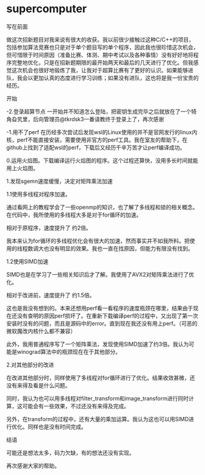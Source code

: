 # supercomputer
写在前面

做这次招新题目对我来说有很大的收获。我以前很少接触过这种C/C++的项目，包括参加算法竞赛也只是对于单个题目写的单个程序，因此我也很珍惜这次机会，但可惜限于时间原因（准备比赛、体测、期中考试以及各种事情）没有好好地将程序完整地优化，只是在招新题期限的最开始两天和最后的几天进行了优化。但我感觉这次机会也很好地锻炼了我，让我对于超算比赛有了更好的认识。如果能够进队，我会以更加认真的态度进行学习训练；如果没有进队，这也将是我一份宝贵的经历。


开始


-2.登录超算节点 一开始并不知道怎么登陆，把密钥生成完毕之后就放在了一个犄角旮旯里，后向管理员@tkrdsk3一番请教终于登录上了，再次感谢 


-1.用不了perf 在历经多次尝试后发现wsl的Linux使用的并不是官网发行的linux内核，perf不能直接安装，需要使用非官方的perf工具。我在室友的帮助下，在github上找到了适配wsl的perf，下载后又经历千辛万苦才让perf编译成功。 


0.运用火焰图。下载编译运行火焰图的程序。这个过程还算快，没用多长时间就能用上火焰图。


1.发现sgemn速度缓慢，决定对矩阵乘法加速 

1.1使用多线程对程序加速。

通过看网上的教程学会了一些openmp的知识，也了解了多线程和锁的相关概念。在代码中，我所使用的多线程大多是对于for循环的加速。

相对于原程序，速度提升了 约2倍。

我本来认为for循环的多线程优化会有很大的加速，然而事实并不如我所料。把使用的线程数调大也没有明显的效果。我也一直在找原因，但能力有限没有找到。


1.2使用SIMD加速

SIMD也是在学习了一些相关知识后才了解。我使用了AVX2对矩阵乘法进行了优化。

相对于改进前，速度提升了 约1.5倍。

这也是我没有想到的。本来还想用perf看一看程序的速度瓶颈在哪里，结果由于现在还没有查明的原因perf损坏了。在重新下载编译perf的过程中，又出现了第一次安装时没有的问题，而且是源码中的error。直到现在我还没有用上perf。（可恶的微软魔改内核什么都不兼容）

此外，我用普通程序写了一个矩阵乘法，发现使用SIMD加速了约3倍。我认为可能是winograd算法中的瓶颈现在在于其他部分。

2.对其他部分的改进

在改进其他部分时，同样使用了多线程对for循环进行了优化。结果收效甚微，还没有来得及看是什么问题。

同时，我认为也可以用多线程对filter_transform和image_transform进行同时计算，这可能会有一些效果，不过还没有来得及完成。

另外，在transform的过程中，还有大量的乘加运算。我认为这也可以用SIMD进行优化。同样也是没有时间完成。

结语

可能还是想法太多，码力欠缺，有的想法还没有实现。

再次感谢大家的帮助。
